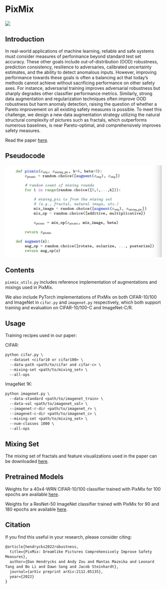 # PixMix

<img align="center" src="assets/pixmix.png" width="750">

## Introduction

In real-world applications of machine learning, reliable and safe systems must consider
measures of performance beyond standard test set accuracy. These other goals
include out-of-distribution (OOD) robustness, prediction consistency, resilience to
adversaries, calibrated uncertainty estimates, and the ability to detect anomalous
inputs. However, improving performance towards these goals is often a balancing
act that today’s methods cannot achieve without sacrificing performance on other
safety axes. For instance, adversarial training improves adversarial robustness
but sharply degrades other classifier performance metrics. Similarly, strong data
augmentation and regularization techniques often improve OOD robustness but
harm anomaly detection, raising the question of whether a Pareto improvement on
all existing safety measures is possible. To meet this challenge, we design a new
data augmentation strategy utilizing the natural structural complexity of pictures
such as fractals, which outperforms numerous baselines, is near Pareto-optimal,
and comprehensively improves safety measures.

Read the paper [here](https://arxiv.org/pdf/2112.05135.pdf).

## Pseudocode

<img align="center" src="assets/pixmix_code.png" width="750">

## Contents

`pixmix_utils.py` includes reference implementation of augmentations and mixings used in PixMix.

We also include PyTorch implementations of PixMix on both CIFAR-10/100 and
ImageNet in `cifar.py` and `imagenet.py` respectively, which both support
training and evaluation on CIFAR-10/100-C and ImageNet-C/R.

## Usage

Training recipes used in our paper:

CIFAR: 
  ```
  python cifar.py \
    --dataset <cifar10 or cifar100> \
    --data-path <path/to/cifar and cifar-c> \
    --mixing-set <path/to/mixing_set> \
    --all-ops
  ```

ImageNet 1K:
  ```
  python imagenet.py \
    --data-standard <path/to/imagenet_train> \
    --data-val <path/to/imagenet_val> \
    --imagenet-r-dir <path/to/imagenet_r> \
    --imagenet-c-dir <path/to/imagenet_c> \
    --mixing-set <path/to/mixing_set> \
    --num-classes 1000 \
    --all-ops
  ```

## Mixing Set

The mixing set of fractals and feature visualizations used in the paper can be downloaded
[here](https://drive.google.com/file/d/1qC2gIUx9ARU7zhgI4IwGD3YcFhm8J4cA/view?usp=sharing).

## Pretrained Models
Weights for a 40x4-WRN CIFAR-10/100 classifier trained with PixMix for 100 epochs are available
[here](https://drive.google.com/drive/folders/1tHu2MBU3P9lvgtc06_VaC6AsMqwyYFSA?usp=sharing).

Weights for a ResNet-50 ImageNet classifier trained with PixMix for 90 and 180 epochs are available
[here](https://drive.google.com/drive/folders/1tHu2MBU3P9lvgtc06_VaC6AsMqwyYFSA?usp=sharing).

## Citation

If you find this useful in your research, please consider citing:

    @article{hendrycks2022robustness,
      title={PixMix: Dreamlike Pictures Comprehensively Improve Safety Measures},
      author={Dan Hendrycks and Andy Zou and Mantas Mazeika and Leonard Tang and Bo Li and Dawn Song and Jacob Steinhardt},
      journal={arXiv preprint arXiv:2112.05135},
      year={2022}
    }
